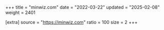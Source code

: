 +++
title = "minwiz.com"
date = "2022-03-22"
updated = "2025-02-08"
weight = 2401

[extra]
source = "https://minwiz.com"
ratio = 100
size = 2
+++

